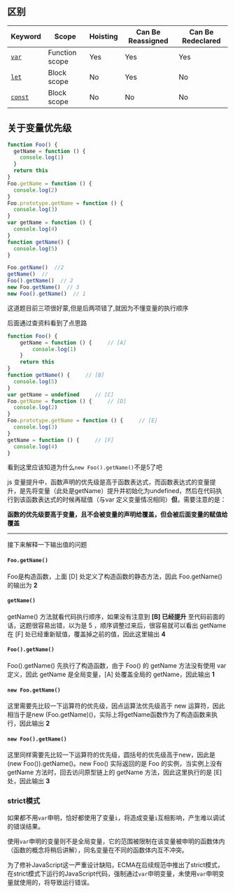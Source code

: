 ## 区别



| Keyword                                                      | Scope          | Hoisting | Can Be Reassigned | Can Be Redeclared |
| ------------------------------------------------------------ | -------------- | -------- | ----------------- | ----------------- |
| [`var`](https://developer.mozilla.org/en-US/docs/Web/JavaScript/Reference/Statements/var) | Function scope | Yes      | Yes               | Yes               |
| [`let`](https://developer.mozilla.org/en-US/docs/Web/JavaScript/Reference/Statements/let) | Block scope    | No       | Yes               | No                |
| [`const`](https://developer.mozilla.org/en-US/docs/Web/JavaScript/Reference/Statements/const) | Block scope    | No       | No                | No                |

## 关于变量优先级

```javascript
function Foo() {
  getName = function () {
    console.log(1)
  }
  return this
}
Foo.getName = function () {
  console.log(2)
}
Foo.prototype.getName = function () {
  console.log(3)
}
var getName = function () {
  console.log(4)
}
function getName() {
  console.log(5)
}

Foo.getName()  //2
getName()  // 
Foo().getName()  // 2
new Foo.getName()  // 3
new Foo().getName()  // 1
```

这道题目前三项很好蒙,但是后两项错了,就因为不懂变量的执行顺序

后面通过查资料看到了点思路

```javascript
function Foo() {
    getName = function () {     // [A]
        console.log(1)
    }
    return this
}
function getName() {     // [B]
  console.log(5)
}
var getName = undefined     // [C]
Foo.getName = function () {     // [D]
  console.log(2)
}
Foo.prototype.getName = function () {     // [E]
  console.log(3)
}
getName = function () {     // [F]
  console.log(4)
}
```

看到这里应该知道为什么`new Foo().getName()`不是5了吧

js 变量提升中，函数声明的优先级是高于函数表达式，而函数表达式的变量提升，是先将变量（此处是getName）提升并初始化为undefined，然后在代码执行到该函数表达式的时候再赋值（与var 定义变量情况相同）**但**，需要注意的是：

**函数的优先级要高于变量，且不会被变量的声明给覆盖，但会被后面变量的赋值给覆盖**

****



接下来解释一下输出值的问题

#### `Foo.getName()`

Foo是构造函数，上面 [D] 处定义了构造函数的静态方法，因此 Foo.getName() 的输出为 **2**

#### `getName()`

getName() 方法就看代码执行顺序，如果没有注意到 **[B] 已经提升** 至代码前面的话，这题很容易出错，以为是 5 ，顺序调整过来后，很容易就可以看出 getName 在 [F] 处已经重新赋值，覆盖掉之前的值，因此这里输出 **4**

#### `Foo().getName()`

Foo().getName() 先执行了构造函数，由于 Foo() 的 getName 方法没有使用 var 定义，因此 getName 是全局变量，[A] 处覆盖全局的 getName，因此输出 **1**

#### `new Foo.getName()`

这里需要先比较一下运算符的优先级，因点运算法优先级高于 new 运算符，因此相当于是new (Foo.getName)()，实际上将getName函数作为了构造函数来执行，因此输出 **2**

#### `new Foo().getName()`

这里同样需要先比较一下运算符的优先级，圆括号的优先级高于new，因此是 (new Foo()).getName()。new Foo() 实际返回的是 Foo 的实例，当实例上没有 getName 方法时，回去访问原型链上的 getName 方法，因此这里执行的是 [E] 处，因此输出 **3**



















### strict模式

如果都不用`var`申明，恰好都使用了变量`i`，将造成变量`i`互相影响，产生难以调试的错误结果。

使用`var`申明的变量则不是全局变量，它的范围被限制在该变量被申明的函数体内（函数的概念将稍后讲解），同名变量在不同的函数体内互不冲突。

为了修补JavaScript这一严重设计缺陷，ECMA在后续规范中推出了strict模式，在strict模式下运行的JavaScript代码，强制通过`var`申明变量，未使用`var`申明变量就使用的，将导致运行错误。


